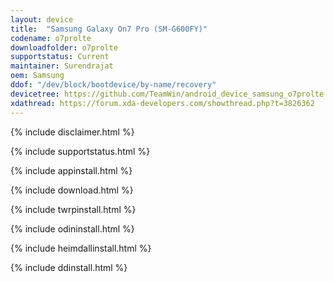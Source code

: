 ```yaml
---
layout: device
title:  "Samsung Galaxy On7 Pro (SM-G600FY)"
codename: o7prolte
downloadfolder: o7prolte
supportstatus: Current
maintainer: Surendrajat
oem: Samsung
ddof: "/dev/block/bootdevice/by-name/recovery"
devicetree: https://github.com/TeamWin/android_device_samsung_o7prolte.git
xdathread: https://forum.xda-developers.com/showthread.php?t=3826362
---
```


{% include disclaimer.html %}

{% include supportstatus.html %}

{% include appinstall.html %}

{% include download.html %}

{% include twrpinstall.html %}

{% include odininstall.html %}

{% include heimdallinstall.html %}

{% include ddinstall.html %}
